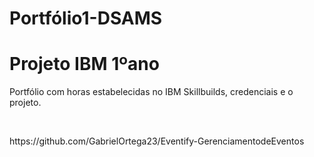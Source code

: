 # Portfólio1-DSAMS
<h1>Projeto IBM 1ºano</h1>
<p>Portfólio com horas estabelecidas no IBM Skillbuilds, credenciais e o projeto.</p>
<br>
<p></p>https://github.com/GabrielOrtega23/Eventify-GerenciamentodeEventos</p>
